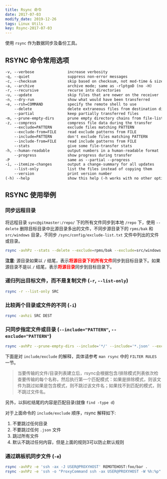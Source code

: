 ```yaml
---
title: Rsync 命令
date: 2017-07-03
modify_date: 2019-12-26
tags: Linux Utils
key: Rsync-2017-07-03
---
```


使用 `rsync` 作为数据同步及备份工具。

<!--more-->

## RSYNC 命令常用选项

```txt
-v, --verbose               increase verbosity
-q, --quiet                 suppress non-error messages
-c, --checksum              skip based on checksum, not mod-time & size
-a, --archive               archive mode; same as -rlptgoD (no -H)
-r, --recursive             recurse into directories
-u, --update                skip files that are newer on the receiver
-n, --dry-run               show what would have been transferred
-e, --rsh=COMMAND           specify the remote shell to use
    --delete                delete extraneous files from destination dirs
    --partial               keep partially transferred files
-m, --prune-empty-dirs      prune empty directory chains from file-list
-z, --compress              compress file data during the transfer
    --exclude=PATTERN       exclude files matching PATTERN
    --exclude-from=FILE     read exclude patterns from FILE
    --include=PATTERN       don't exclude files matching PATTERN
    --include-from=FILE     read include patterns from FILE
    --stats                 give some file-transfer stats
-h, --human-readable        output numbers in a human-readable format
    --progress              show progress during transfer
-P                          same as --partial --progress
-i, --itemize-changes       output a change-summary for all updates
    --list-only             list the files instead of copying them
    --version               print version number
(-h) --help                 show this help (-h works with no other options)
```

## RSYNC 使用举例

### 同步远程目录

将远程目录 `sync@gitmaster:/repo/` 下的所有文件同步到本地 `/repo` 下，使用 `--delete` 删除目标目录中比源目录多出的文件，不同步源目录下的 `rpms/bak` 和 `src/windows` 目录，不同步 `/sync/config/exclude-list.txt` 文件中列出的文件或目录。

```zsh
rsync -avhPz --stats --delete --exclude=rpms/bak --exclude=src/windows --exclude-from=/sync/config/exclude-list.txt sync@gitmaster:/repo/ /repo
```

**注意**: 源目录如果以 `/` 结尾，表示<span style="color:red"><strong>将源目录下的所有文件</strong></span>同步到目标目录下。如果源目录不是以 `/` 结尾，表示<span style="color:red"><b>将源目录</b></span>同步到目标目录下。

### 递归列出目标文件，而不是复制文件 (`-r`, `--list-only`)

```zsh
rsync -r --list-only SRC
```

### 比较两个目录或文件的不同 (`-i`)

```zsh
rsync -avhzi SRC DEST
```

### 只同步指定文件或目录 (`--include="PATTERN"`, `--exclude="PATTERN"`)

```zsh
rsync -avhPz --prune-empty-dirs --include='*/' --include='*.json' --exclude='*' SRC DEST
```

下面是对 `include/exclude` 的解释，具体请参考 `man rsync` 中的 `FILTER RULES` 一节。

> 当要传输的文件/目录列表建立后，rsync会根据包含/排除模式列表依次检查要传输的每个名称，然后执行第一个匹配模式：如果是排除模式，则该文件为跳过如果是包含模式，则不跳过该文件名；如果找不到匹配的模式，则不跳过文件名。

另外，以斜杠结尾的内容是匹配目录(就像 `find -type d`)

对于上面命令的 `include/exclude` 顺序，rsync 解释如下:

1. 不要跳过任何目录
2. 不要跳过任何 `.json` 文件
3. 跳过所有文件
4. 默认不跳过任何内容，但是上面的规则3可以防止默认规则

### 通过跳板机同步文件 (`-e`)

```zsh
rsync -avhPz -e 'ssh -ax -J USER@PROXYHOST' REMOTEHOST:foo/bar .
rsync -avhPz -e 'ssh -o "ProxyCommand ssh -ax USER@PROXYHOST -W %h:%p"' USER@REMOTEHOST:foo/bar .
```